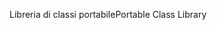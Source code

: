 <span data-ttu-id="e80a6-101">Libreria di classi portabile</span><span class="sxs-lookup"><span data-stu-id="e80a6-101">Portable Class Library</span></span>